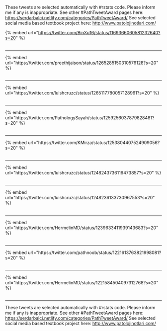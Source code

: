

These tweets are selected automatically with #rstats code. Please inform me if any is inappropriate.
See other #PathTweetAward pages here: https://serdarbalci.netlify.com/categories/PathTweetAward/ 
See selected social media based textbook project here: http://www.patolojinotlari.com/

{% embed url="https://twitter.com/BinXu16/status/1169366060581232640?s=20" %}<br>
<br>
<hr>
{% embed url="https://twitter.com/preethijaison/status/1265285150310576128?s=20" %}<br>
<br>
<hr>
{% embed url="https://twitter.com/luishcruzc/status/1265117780057128961?s=20" %}<br>
<br>
<hr>
{% embed url="https://twitter.com/PathologySayah/status/1259256037879828481?s=20" %}<br>
<br>
<hr>
{% embed url="https://twitter.com/KMirza/status/1253804407524909056?s=20" %}<br>
<br>
<hr>
{% embed url="https://twitter.com/luishcruzc/status/1248243736116473857?s=20" %}<br>
<br>
<hr>
{% embed url="https://twitter.com/luishcruzc/status/1248236133730967553?s=20" %}<br>
<br>
<hr>
{% embed url="https://twitter.com/HermelinMD/status/1239633411939143683?s=20" %}<br>
<br>
<hr>
{% embed url="https://twitter.com/pathnoob/status/1221613763821998081?s=20" %}<br>
<br>
<hr>
{% embed url="https://twitter.com/HermelinMD/status/1221584504097312768?s=20" %}<br>
<br>
<hr>


These tweets are selected automatically with #rstats code. Please inform me if any is inappropriate.
See other #PathTweetAward pages here: https://serdarbalci.netlify.com/categories/PathTweetAward/ 
See selected social media based textbook project here: http://www.patolojinotlari.com/
